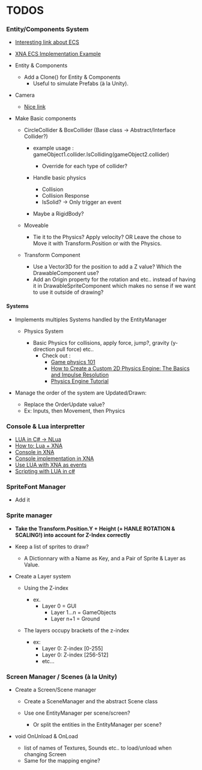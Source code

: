 ﻿
# TODOS

###  Entity/Components System

- [Interesting link about ECS](http://gameprogrammingpatterns.com/component.html)

- [XNA ECS Implementation Example](https://xnaentitycomponents.codeplex.com/)	

- Entity & Components
	- Add a Clone() for Entity & Components
		- Useful to simulate Prefabs (à la Unity).

- Camera
	- [Nice link](http://gamedev.stackexchange.com/questions/59301/xna-2d-camera-scrolling-why-use-matrix-transform)

- Make Basic components

	- CircleCollider &  BoxCollider (Base class -> Abstract/Interface Collider?)

		- example usage : gameObject1.collider.IsColliding(gameObject2.collider)	
			- Override for each type of collider?

		- Handle basic physics
			- Collision
			- Collision Response
			- IsSolid? -> Only trigger an event

		- Maybe a RigidBody?

	- Moveable 
		- Tie it to the Physics? Apply velocity? OR Leave the chose to Move it with Transform.Position or with the Physics.

	- Transform Component
		- Use a Vector3D for the position to add a Z value? Which the DrawableComponent use?
		- Add an Origin property for the rotation and etc.. instead of having it in DrawableSpriteComponent which makes no sense if we want to use it outside of drawing?
	
#### Systems

- Implements multiples Systems handled by the EntityManager
	- Physics System 	
		
		- Basic Physics for collisions, apply force, jump?, gravity (y-direction pull force) etc..
			- Check out :
				- [Game physics 101](http://www.rodedev.com/tutorials/gamephysics/) 	
				- [How to Create a Custom 2D Physics Engine: The Basics and Impulse  Resolution](http://gamedevelopment.tutsplus.com/tutorials/how-to-create-a-custom-2d-physics-engine-the-basics-and-impulse-resolution--gamedev-6331 )
				- [Physics Engine Tutorial](http://physics.gac.edu/~miller/jterm_2013/physics_engine_tutorial.html)
				
- Manage the order of the system are Updated/Drawn: 
	- Replace the OrderUpdate value?
	- Ex: Inputs, then Movement, then Physics


### Console & Lua interpretter

- [LUA in C# -> NLua](https://github.com/NLua/NLua)
- [How to: Lua + XNA](http://xnacoding.blogspot.ca/2010/07/how-to-lua-xna.html)		
- [Console in XNA](http://gamedev.stackexchange.com/questions/45107/input-output-console-window-in-xna)
- [Console implementation in XNA](https://code.google.com/r/jameswalkoski-xnagameconsole-xna4/source/browse)
- [Use LUA with XNA as events](http://www.gamedev.net/topic/612571-using-lua-with-xna-as-events/)
- [Scripting with LUA in c#](http://www.godpatterns.com/2006/05/scripting-with-lua-in-c.html)

### SpriteFont Manager

- Add it

### Sprite manager

- <b>Take the Transform.Position.Y + Height (+ HANLE ROTATION & SCALING!) into account for Z-Index correctly</b>

- Keep a list of sprites to draw?
	- A Dictionnary with a Name as Key, and a Pair of Sprite & Layer as Value.

- Create a Layer system

	- Using the Z-index
		- ex. 
			- Layer 0 = GUI 
				- Layer 1...n = GameObjects 
				- Layer n+1 = Ground

	- The layers occupy brackets of the z-index
		- ex: 
			- Layer 0: Z-index [0-255]
			- Layer 0: Z-index [256-512]
			- etc...

### Screen Manager / Scenes (à la Unity)

- Create a Screen/Scene manager
	- Create a SceneManager and the abstract Scene class

	- Use one EntityManager per scene/screen?
		- Or split the entities in the EntityManager per scene?

- void OnUnload & OnLoad
	- list of names of Textures, Sounds etc.. to load/unload when changing Screen
	- Same for the mapping engine?

